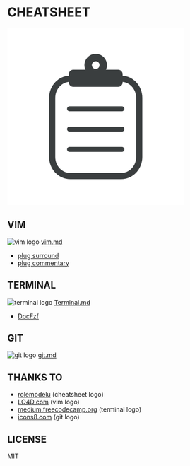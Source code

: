 # CHEATSHEET
![cheatsheet](./img/cheatsheet.svg)

## VIM
![vim logo](./vim.png)
[vim.md](./vim.md)
* [plug surround](./plug_surround.md)
* [plug commentary](./plug_commentary.md)


## TERMINAL
![terminal logo](./terminal.png)
[Terminal.md](./terminal.md)
* [DocFzf](./docFzf.md)


## GIT
![git logo](./git.png)
[git.md](./git.md)


## THANKS TO
* [rolemodelu](http://rolemodelu.com) (cheatsheet logo)
* [LO4D.com](lo4d.com) (vim logo)
* [medium.freecodecamp.org](medium.freecodecamp.org/) (terminal logo)
* [icons8.com](icons8.com) (git logo)

## LICENSE
MIT
